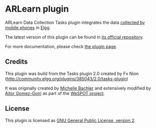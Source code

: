 ARLearn plugin
==============

ARLearn Data Collection Tasks plugin integrates the data [collected by mobile phones](http://wespot.net/es/mobile-personal-inquiry-manager) in [Elgg](http://elgg.org/).

The latest version of this plugin can be found in [its official repository](https://github.com/weSPOT/wespot_arlearn).

For more documentation, please check [the plugin page](http://wespot.github.io/wespot_iwe/).
 

Credits
-------

This plugin was build from the Tasks plugin 2.0 created by Fx Nion (http://community.elgg.org/plugins/385043/2.0/tasks-plugin)

It was originally created by [Michelle Bachler](http://kmi.open.ac.uk/people/member/michelle-bachler) and extensively modified by [Aitor Gomez-Goiri](https://github.com/gomezgoiri) as part of the [WeSPOT project](http://wespot.net).


License
-------
This plugin is licensed as [GNU General Public License, version 2](http://www.gnu.org/licenses/old-licenses/gpl-2.0.html).
